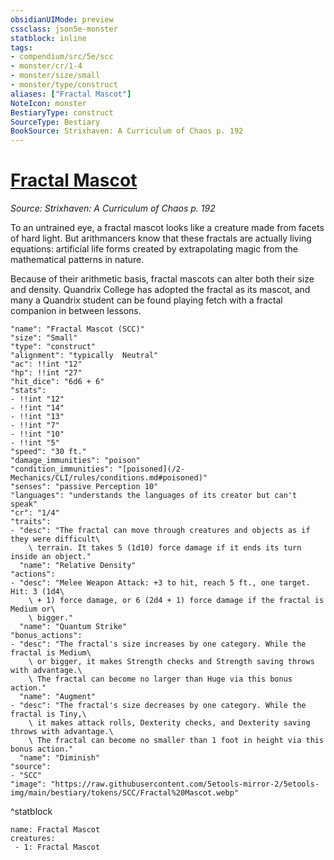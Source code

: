 ```yaml
---
obsidianUIMode: preview
cssclass: json5e-monster
statblock: inline
tags:
- compendium/src/5e/scc
- monster/cr/1-4
- monster/size/small
- monster/type/construct
aliases: ["Fractal Mascot"]
NoteIcon: monster
BestiaryType: construct
SourceType: Bestiary
BookSource: Strixhaven: A Curriculum of Chaos p. 192
---
```

# [Fractal Mascot](2-Mechanics/CLI/bestiary/construct/fractal-mascot-scc.md)
*Source: Strixhaven: A Curriculum of Chaos p. 192*  

To an untrained eye, a fractal mascot looks like a creature made from facets of hard light. But arithmancers know that these fractals are actually living equations: artificial life forms created by extrapolating magic from the mathematical patterns in nature.

Because of their arithmetic basis, fractal mascots can alter both their size and density. Quandrix College has adopted the fractal as its mascot, and many a Quandrix student can be found playing fetch with a fractal companion in between lessons.

```statblock
"name": "Fractal Mascot (SCC)"
"size": "Small"
"type": "construct"
"alignment": "typically  Neutral"
"ac": !!int "12"
"hp": !!int "27"
"hit_dice": "6d6 + 6"
"stats":
- !!int "12"
- !!int "14"
- !!int "13"
- !!int "7"
- !!int "10"
- !!int "5"
"speed": "30 ft."
"damage_immunities": "poison"
"condition_immunities": "[poisoned](/2-Mechanics/CLI/rules/conditions.md#poisoned)"
"senses": "passive Perception 10"
"languages": "understands the languages of its creator but can't speak"
"cr": "1/4"
"traits":
- "desc": "The fractal can move through creatures and objects as if they were difficult\
    \ terrain. It takes 5 (1d10) force damage if it ends its turn inside an object."
  "name": "Relative Density"
"actions":
- "desc": "Melee Weapon Attack: +3 to hit, reach 5 ft., one target. Hit: 3 (1d4\
    \ + 1) force damage, or 6 (2d4 + 1) force damage if the fractal is Medium or\
    \ bigger."
  "name": "Quantum Strike"
"bonus_actions":
- "desc": "The fractal's size increases by one category. While the fractal is Medium\
    \ or bigger, it makes Strength checks and Strength saving throws with advantage.\
    \ The fractal can become no larger than Huge via this bonus action."
  "name": "Augment"
- "desc": "The fractal's size decreases by one category. While the fractal is Tiny,\
    \ it makes attack rolls, Dexterity checks, and Dexterity saving throws with advantage.\
    \ The fractal can become no smaller than 1 foot in height via this bonus action."
  "name": "Diminish"
"source":
- "SCC"
"image": "https://raw.githubusercontent.com/5etools-mirror-2/5etools-img/main/bestiary/tokens/SCC/Fractal%20Mascot.webp"
```
^statblock

```encounter-table
name: Fractal Mascot
creatures:
 - 1: Fractal Mascot
```